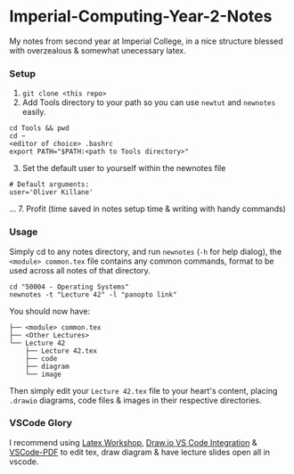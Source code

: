 # Imperial-Computing-Year-2-Notes

My notes from second year at Imperial College, in a nice structure blessed with overzealous & somewhat unecessary latex.

### Setup
1. `git clone <this repo>`
2. Add Tools directory to your path so you can use `newtut` and `newnotes` easily.
```
cd Tools && pwd
cd ~
<editor of choice> .bashrc
export PATH="$PATH:<path to Tools directory>"
```
3. Set the default user to yourself within the newnotes file
```
# Default arguments:
user='Oliver Killane'
```
...
7. Profit (time saved in notes setup time & writing with handy commands)

### Usage
Simply cd to any notes directory, and run `newnotes` (`-h` for help dialog), the `<module> common.tex` file contains any common commands, format to be used across all notes of that directory.
```
cd "50004 - Operating Systems"
newnotes -t "Lecture 42" -l "panopto link"
```
You should now have:
```
├── <module> common.tex
├── <Other Lectures>
└── Lecture 42
    ├── Lecture 42.tex        
    ├── code
    ├── diagram
    └── image
```
Then simply edit your `Lecture 42.tex` file to your heart's content, placing `.drawio` diagrams, code files & images in their respective directories.

### VSCode Glory
I recommend using [Latex Workshop](https://marketplace.visualstudio.com/items?itemName=James-Yu.latex-workshop), [Draw.io VS Code Integration](https://marketplace.visualstudio.com/items?itemName=hediet.vscode-drawio) & [VSCode-PDF](https://marketplace.visualstudio.com/items?itemName=tomoki1207.pdf) to edit tex, draw diagram & have lecture slides open all in vscode.

